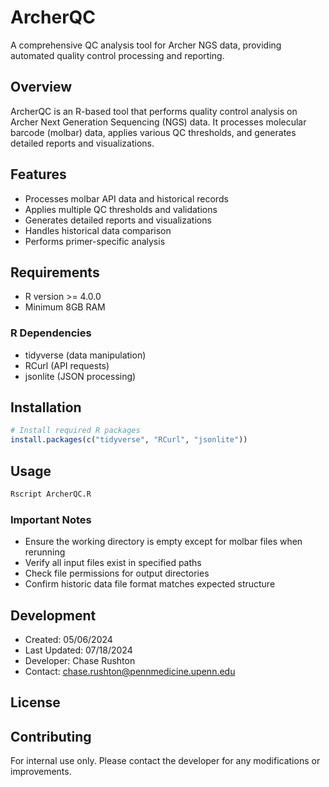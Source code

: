 # ArcherQC

A comprehensive QC analysis tool for Archer NGS data, providing automated quality control processing and reporting.

## Overview

ArcherQC is an R-based tool that performs quality control analysis on Archer Next Generation Sequencing (NGS) data. It processes molecular barcode (molbar) data, applies various QC thresholds, and generates detailed reports and visualizations.

## Features

- Processes molbar API data and historical records
- Applies multiple QC thresholds and validations
- Generates detailed reports and visualizations
- Handles historical data comparison
- Performs primer-specific analysis

## Requirements

- R version >= 4.0.0
- Minimum 8GB RAM

### R Dependencies

- tidyverse (data manipulation)
- RCurl (API requests)
- jsonlite (JSON processing)

## Installation

```R
# Install required R packages
install.packages(c("tidyverse", "RCurl", "jsonlite"))
```

## Usage

```R
Rscript ArcherQC.R
```

### Important Notes

- Ensure the working directory is empty except for molbar files when rerunning
- Verify all input files exist in specified paths
- Check file permissions for output directories
- Confirm historic data file format matches expected structure

## Development

- Created: 05/06/2024
- Last Updated: 07/18/2024
- Developer: Chase Rushton
- Contact: chase.rushton@pennmedicine.upenn.edu

## License



## Contributing

For internal use only. Please contact the developer for any modifications or improvements.

